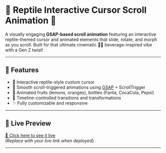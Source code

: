 # 🦎 Reptile Interactive Cursor Scroll Animation 🐍

A visually engaging **GSAP-based scroll animation** featuring an interactive reptile-themed cursor and animated elements that slide, rotate, and morph as you scroll. Built for that ultimate cinematic 🍊🥤 beverage-inspired vibe with a Gen Z twist!

---

## 🎯 Features

- 🎯 Interactive reptile-style custom cursor  
- 🔄 Smooth scroll-triggered animations using [GSAP](https://greensock.com/gsap/) + ScrollTrigger  
- 🧃 Animated fruits (lemons, oranges), bottles (Fanta, CocaCola, Pepsi)  
- 💫 Timeline-controlled transitions and transformations  
- ✨ Fully customizable and responsive

---

## 🚀 Live Preview

[🔗 Click here to see it live](https://mufaz-vk/github.io/reptile-cursor)  
(*Replace with your live link when deployed*)

---
